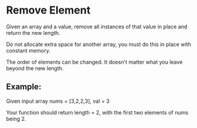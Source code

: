 # Remove Element

Given an array and a value, remove all instances of that value in place and return the new length.

Do not allocate extra space for another array, you must do this in place with constant memory.

The order of elements can be changed. It doesn't matter what you leave beyond the new length.

## Example:

Given input array nums = [3,2,2,3], val = 3

Your function should return length = 2, with the first two elements of nums being 2.